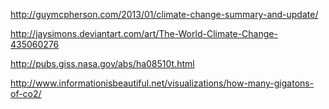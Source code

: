 http://guymcpherson.com/2013/01/climate-change-summary-and-update/

http://jaysimons.deviantart.com/art/The-World-Climate-Change-435060276

http://pubs.giss.nasa.gov/abs/ha08510t.html

http://www.informationisbeautiful.net/visualizations/how-many-gigatons-of-co2/
